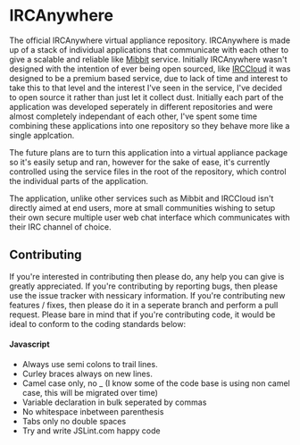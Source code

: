 IRCAnywhere
===========

The official IRCAnywhere virtual appliance repository. IRCAnywhere is made up of a stack of individual applications that communicate with each other to give a scalable and reliable like [Mibbit](http://mibbit.com/) service. Initially IRCAnywhere wasn't designed with the intention of ever being open sourced, like [IRCCloud](http://www.irccloud.com/) it was designed to be a premium based service, due to lack of time and interest to take this to that level and the interest I've seen in the service, I've decided to open source it rather than just let it collect dust. Initially each part of the application was developed seperately in different repositories and were almost completely independant of each other, I've spent some time combining these applications into one repository so they behave more like a single applcation.

The future plans are to turn this application into a virtual appliance package so it's easily setup and ran, however for the sake of ease, it's currently controlled using the service files in the root of the repository, which control the individual parts of the application.

The application, unlike other services such as Mibbit and IRCCloud isn't directly aimed at end users, more at small communities wishing to setup their own secure multiple user web chat interface which communicates with their IRC channel of choice.

Contributing
------------

If you're interested in contributing then please do, any help you can give is greatly appreciated. If you're contributing by reporting bugs, then please use the issue tracker with nessicary information. If you're contributing new features / fixes, then please do it in a seperate branch and perform a pull request. Please bare in mind that if you're contributing code, it would be ideal to conform to the coding standards below:

#### Javascript
* Always use semi colons to trail lines.
* Curley braces always on new lines.
* Camel case only, no _ (I know some of the code base is using non camel case, this will be migrated over time)
* Variable declaration in bulk seperated by commas
* No whitespace inbetween parenthesis
* Tabs only no double spaces
* Try and write JSLint.com happy code
